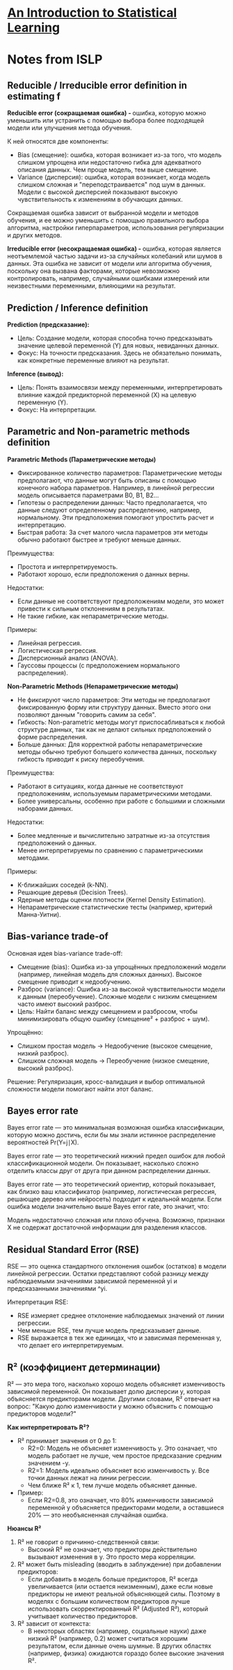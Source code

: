 # [An Introduction to Statistical Learning](https://www.statlearning.com/)

# Notes from ISLP

## Reducible / Irreducible error definition in estimating f
<b> Reducible error (сокращаемая ошибка) - </b> ошибка, которую можно уменьшить или устранить с помощью выбора более подходящей модели или улучшения метода обучения. <br>

К ней относятся две компоненты:
- Bias (смещение): ошибка, которая возникает из-за того, что модель слишком упрощена или недостаточно гибка для адекватного описания данных. Чем проще модель, тем выше смещение.
- Variance (дисперсия): ошибка, которая возникает, когда модель слишком сложная и "переподстраивается" под шум в данных. Модели с высокой дисперсией показывают высокую чувствительность к изменениям в обучающих данных.

Сокращаемая ошибка зависит от выбранной модели и методов обучения, и ее можно уменьшить с помощью правильного выбора алгоритма, настройки гиперпараметров, использования регуляризации и других методов.

<b> Irreducible error (несокращаемая ошибка) - </b> ошибка, которая является неотъемлемой частью задачи из-за случайных колебаний или шумов в данных. Эта ошибка не зависит от модели или алгоритма обучения, поскольку она вызвана факторами, которые невозможно контролировать, например, случайными ошибками измерений или неизвестными переменными, влияющими на результат.


## Prediction / Inference definition

<b>Prediction (предсказание):</b>

- Цель: Создание модели, которая способна точно предсказывать значение целевой переменной (Y) для новых, невиданных данных.
- Фокус: На точности предсказания. Здесь не обязательно понимать, как конкретные переменные влияют на результат.

<b>Inference (вывод):</b>

- Цель: Понять взаимосвязи между переменными, интерпретировать влияние каждой предикторной переменной (X) на целевую переменную (Y).
- Фокус: На интерпретации.


## Parametric and Non-parametric methods definition

<b> Parametric Methods (Параметрические методы) </b>

- Фиксированное количество параметров: Параметрические методы предполагают, что данные могут быть описаны с помощью конечного набора параметров. Например, в линейной регрессии модель описывается параметрами B0, B1, B2...
- Гипотезы о распределении данных: Часто предполагается, что данные следуют определенному распределению, например, нормальному. Эти предположения помогают упростить расчет и интерпретацию.
- Быстрая работа: За счет малого числа параметров эти методы обычно работают быстрее и требуют меньше данных.

Преимущества:
- Простота и интерпретируемость.
- Работают хорошо, если предположения о данных верны.

Недостатки:
- Если данные не соответствуют предположениям модели, это может привести к сильным отклонениям в результатах.
- Не такие гибкие, как непараметрические методы.

Примеры:
- Линейная регрессия.
- Логистическая регрессия.
- Дисперсионный анализ (ANOVA).
- Гауссовы процессы (с предположением нормального распределения).

<b> Non-Parametric Methods (Непараметрические методы) </b>

- Не фиксируют число параметров: Эти методы не предполагают фиксированную форму или структуру данных. Вместо этого они позволяют данным "говорить самим за себя".
- Гибкость: Non-parametric методы могут приспосабливаться к любой структуре данных, так как не делают сильных предположений о форме распределения.
- Больше данных: Для корректной работы непараметрические методы обычно требуют большего количества данных, поскольку гибкость приводит к риску переобучения.

Преимущества:
- Работают в ситуациях, когда данные не соответствуют предположениям, используемым параметрическими методами.
- Более универсальны, особенно при работе с большими и сложными наборами данных.

Недостатки:
- Более медленные и вычислительно затратные из-за отсутствия предположений о данных.
- Менее интерпретируемы по сравнению с параметрическими методами.

Примеры:
- K-ближайших соседей (k-NN).
- Решающие деревья (Decision Trees).
- Ядерные методы оценки плотности (Kernel Density Estimation).
- Непараметрические статистические тесты (например, критерий Манна-Уитни).

## Bias-variance trade-of

Основная идея bias-variance trade-off:

* Смещение (bias): Ошибка из-за упрощённых предположений модели (например, линейная модель для сложных данных). Высокое смещение приводит к недообучению.
* Разброс (variance): Ошибка из-за высокой чувствительности модели к данным (переобучение). Сложные модели с низким смещением часто имеют высокий разброс.
* Цель: Найти баланс между смещением и разбросом, чтобы минимизировать общую ошибку (смещение² + разброс + шум).

Упрощённо:
* Слишком простая модель → Недообучение (высокое смещение, низкий разброс).
* Слишком сложная модель → Переобучение (низкое смещение, высокий разброс).

Решение: Регуляризация, кросс-валидация и выбор оптимальной сложности модели помогают найти этот баланс.

## Bayes error rate

Bayes error rate — это минимальная возможная ошибка классификации, которую можно достичь, если бы мы знали истинное распределение вероятностей Pr(Y=j∣X).

Bayes error rate — это теоретический нижний предел ошибок для любой классификационной модели.
Он показывает, насколько сложно отделить классы друг от друга при данном распределении данных.

Bayes error rate — это теоретический ориентир, который показывает, как близко ваш классификатор (например, логистическая регрессия, решающее дерево или нейросеть) подходит к идеальной модели.
Если ошибка модели значительно выше Bayes error rate, это значит, что:

Модель недостаточно сложная или плохо обучена.
Возможно, признаки X не содержат достаточной информации для разделения классов.

## Residual Standard Error (RSE)

RSE — это оценка стандартного отклонения ошибок (остатков) в модели линейной регрессии. Остатки представляют собой разницу между наблюдаемыми значениями зависимой переменной yi и предсказанными значениями ^yi.

Интерпретация RSE:
* RSE измеряет среднее отклонение наблюдаемых значений от линии регрессии.
* Чем меньше RSE, тем лучше модель предсказывает данные.
* RSE выражается в тех же единицах, что и зависимая переменная y, что делает его интерпретируемым.

## R² (коэффициент детерминации)

R² — это мера того, насколько хорошо модель объясняет изменчивость зависимой переменной. Он показывает долю дисперсии y, которая объясняется предикторами модели. Другими словами, R² отвечает на вопрос: "Какую долю изменчивости y можно объяснить с помощью предикторов модели?"

<b>Как интерпретировать R²?</b>
* R² принимает значения от 0 до 1:
	- R2=0: Модель не объясняет изменчивость y. Это означает, что модель работает не лучше, чем простое предсказание средним значением -y.
	- R2=1: Модель идеально объясняет всю изменчивость y. Все точки данных лежат на линии регрессии.
	- Чем ближе R² к 1, тем лучше модель объясняет данные.
* Пример:
	- Если R2=0.8, это означает, что 80% изменчивости зависимой переменной y объясняется предикторами модели, а оставшиеся 20% — это необъясненная случайная ошибка.


<b> Нюансы R² </b>
1. R² не говорит о причинно-следственной связи:
	* Высокий R² не означает, что предикторы действительно вызывают изменения в y. Это просто мера корреляции.
2. R² может быть misleading (вводить в заблуждение) при добавлении предикторов:
	* Если добавить в модель больше предикторов, R² всегда увеличивается (или остается неизменным), даже если новые предикторы не имеют реальной объясняющей силы. Поэтому в моделях с большим количеством предикторов лучше использовать скорректированный R² (Adjusted R²), который учитывает количество предикторов.
3. R² зависит от контекста:
	* В некоторых областях (например, социальные науки) даже низкий R² (например, 0.2) может считаться хорошим результатом, если данные очень шумные. В других областях (например, физика) ожидаются гораздо более высокие значения R².

